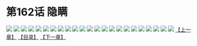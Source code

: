 # 第162话 隐瞒
![](https://s2.baozimh.com/scomic/sanyanxiaotianlu-samanhua/0/161-rabf/1.jpg)
![](https://s2.baozimh.com/scomic/sanyanxiaotianlu-samanhua/0/161-rabf/2.jpg)
![](https://s2.baozimh.com/scomic/sanyanxiaotianlu-samanhua/0/161-rabf/3.jpg)
![](https://s2.baozimh.com/scomic/sanyanxiaotianlu-samanhua/0/161-rabf/4.jpg)
![](https://s2.baozimh.com/scomic/sanyanxiaotianlu-samanhua/0/161-rabf/5.jpg)
![](https://s2.baozimh.com/scomic/sanyanxiaotianlu-samanhua/0/161-rabf/6.jpg)
![](https://s2.baozimh.com/scomic/sanyanxiaotianlu-samanhua/0/161-rabf/7.jpg)
![](https://s2.baozimh.com/scomic/sanyanxiaotianlu-samanhua/0/161-rabf/8.jpg)
![](https://s2.baozimh.com/scomic/sanyanxiaotianlu-samanhua/0/161-rabf/9.jpg)
![](https://s2.baozimh.com/scomic/sanyanxiaotianlu-samanhua/0/161-rabf/10.jpg)
![](https://s2.baozimh.com/scomic/sanyanxiaotianlu-samanhua/0/161-rabf/11.jpg)
![](https://s2.baozimh.com/scomic/sanyanxiaotianlu-samanhua/0/161-rabf/12.jpg)
![](https://s2.baozimh.com/scomic/sanyanxiaotianlu-samanhua/0/161-rabf/13.jpg)
![](https://s2.baozimh.com/scomic/sanyanxiaotianlu-samanhua/0/161-rabf/14.jpg)
![](https://s2.baozimh.com/scomic/sanyanxiaotianlu-samanhua/0/161-rabf/15.jpg)
![](https://s2.baozimh.com/scomic/sanyanxiaotianlu-samanhua/0/161-rabf/16.jpg)
![](https://s2.baozimh.com/scomic/sanyanxiaotianlu-samanhua/0/161-rabf/17.jpg)
![](https://s2.baozimh.com/scomic/sanyanxiaotianlu-samanhua/0/161-rabf/18.jpg)
![](https://s2.baozimh.com/scomic/sanyanxiaotianlu-samanhua/0/161-rabf/19.jpg)
![](https://s2.baozimh.com/scomic/sanyanxiaotianlu-samanhua/0/161-rabf/20.jpg)
![](https://s2.baozimh.com/scomic/sanyanxiaotianlu-samanhua/0/161-rabf/21.jpg)
![](https://s2.baozimh.com/scomic/sanyanxiaotianlu-samanhua/0/161-rabf/22.jpg)
![](https://s2.baozimh.com/scomic/sanyanxiaotianlu-samanhua/0/161-rabf/23.jpg)
[【上一章】](./161.md)
[【目录】](./README.md)
[【下一章】](./163.md)
